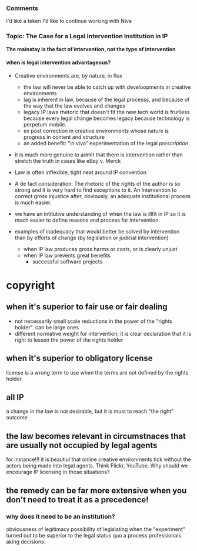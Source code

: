 ### Comments
I'd like a teken
I'd like to continue working with Niva

### Topic: The Case for a Legal Intervention Institution in IP

**The mainstay is the fact of intervention, not the type of intervention**

#### when is legal intervention advantageous?
* Creative environments are, by nature, in flux
    * the law will never be able to catch up with develoopments in creative environments
    * lag is inherent in law, because of the legal processs, and because of the way that the law evolves and changes
    * legacy IP laws rhetoric that doesn't fit the new tech world is fruitless because every legal change becomes legacy because technology is perpetum mobile.
    * ex post correction in creative environments whose nature is progress in content and structure
    * an added benefit: "in vivo" experimentation of the legal *prescription*
* it is much more genuine to admit that there is intervention rather than stretch the truth in cases like eBay v. Merck
* Law is often inflexible, tight neat around IP convention
* A de fact consideration: The rhetoric of the rights of the author is so strong and it is very hard to find exceptions to it. An intervention to correct gross injustice after, obviously, an adequate institutional process is much easier. 
    
* we have an intitutive understanding of when the law is illfit in IP so it is much easier to define reasons and process for intervention. 

* examples of inadequacy that would better be solved by intervention than by efforts of change (by legislation or judicial intervention)
    * when IP law produces gross harms or costs, or is clearly unjust
    * when IP law prevents great benefits
        * successful software projects

# copyright
## when it's superior to fair use or fair dealing
* not necessarily small scale reductions in the power of the "rights holder". 
can be large ones
* different normative weight for intervention; it is clear declaration that it is right to lessen the power of the rights holder


## when it's superior to obligatory license
license is a wrong term to use when the terms are not defined by the rights holder.

## all IP
a change in the law is not desirable, but it is must to reach "the right" outcome 

## the law becomes relevant in circumstnaces that are usually not occupied by legal agents
for instance!!! it is beautiul that online creative environments tick without the actors being made into legal agents. Think Flickr, YouTube. Why should we encourage IP licensing in those situations?

## the remedy can be far more extensive when you don't need to treat it as a precedence! 

### why does it need to be an institution?
obviousness of legitimacy
possibility of legislating when the "experiment" turned out to be superior to the legal status quo
a process
professionals aking decisions. 
